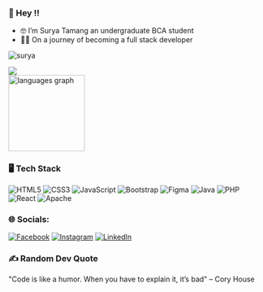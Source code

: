 ### 👀 Hey !!

- 🤓 I’m Surya Tamang an undergraduate BCA student <br>
- 🚶‍♂️ On a journey of becoming a full stack developer <br>

<p align="left"> <img src="https://komarev.com/ghpvc/?username=surya-tamang&label=Profile%20views&color=c061cb&style=plastic" alt="surya" /> </p>


![](https://github-readme-streak-stats.herokuapp.com/?user=@surya-tamang&theme=dark&hide_border=false)<br/>
<img src="https://github-readme-stats.vercel.app/api/top-langs?username=surya-tamang&locale=en&hide_title=false&layout=compact&card_width=320&langs_count=5&theme=dark&hide_border=false" height="150" alt="languages graph"  />
### 🖥️ Tech Stack

 ![HTML5](https://img.shields.io/badge/html5-%23E34F26.svg?style=for-the-badge&logo=html5&logoColor=white) ![CSS3](https://img.shields.io/badge/css3-%231572B6.svg?style=for-the-badge&logo=css3&logoColor=white) ![JavaScript](https://img.shields.io/badge/javascript-%23323330.svg?style=for-the-badge&logo=javascript&logoColor=%23F7DF1E) ![Bootstrap](https://img.shields.io/badge/Bootstrap-5.3.0-563d7c?style=for-the-badge&logo=html5&logoColor=white) ![Figma](https://img.shields.io/badge/figma-%23F24E1E.svg?style=for-the-badge&logo=figma&logoColor=white) ![Java](https://img.shields.io/badge/java-%23ED8B00.svg?style=for-the-badge&logo=openjdk&logoColor=white) ![PHP](https://img.shields.io/badge/php-%23777BB4.svg?style=for-the-badge&logo=php&logoColor=white) ![React](https://img.shields.io/badge/react-%2320232a.svg?style=for-the-badge&logo=react&logoColor=%2361DAFB) ![Apache](https://img.shields.io/badge/apache-%23D42029.svg?style=for-the-badge&logo=apache&logoColor=white)

### 🌐 Socials:
[![Facebook](https://img.shields.io/badge/Facebook-%231877F2.svg?logo=Facebook&logoColor=white)](https://www.facebook.com/me.surya69) [![Instagram](https://img.shields.io/badge/Instagram-%23E4405F.svg?logo=Instagram&logoColor=white)](https://www.instagram.com/m_surya.t/) [![LinkedIn](https://img.shields.io/badge/LinkedIn-%230077B5.svg?logo=linkedin&logoColor=white)](https://www.linkedin.com/in/surya-tamang-022b64269/) 

### ✍️ Random Dev Quote
"Code is like a humor. When you have to explain it, it’s bad" – Cory House


